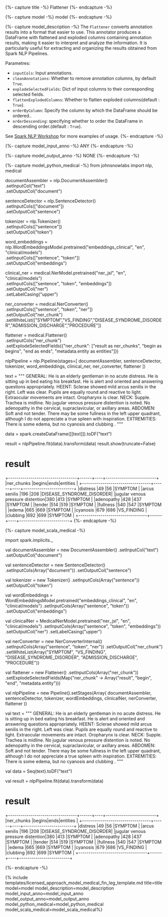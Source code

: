 {%- capture title -%}
Flattener
{%- endcapture -%}

{%- capture model -%}
model
{%- endcapture -%}

{%- capture model_description -%}
The `Flattener` converts annotation results into a format that easier to use. This annotator produces a DataFrame with flattened and exploded columns containing annotation results, making it easier to interpret and analyze the information.
It is particularly useful for extracting and organizing the results obtained from Spark NLP Pipelines.

Parametres:

- `inputCols`: Input annotations.
- `cleanAnnotations`: Whether to remove annotation columns, by default `True`.
- `explodeSelectedFields`: Dict of input columns to their corresponding selected fields.
- `flattenExplodedColumns`: Whether to flatten exploded columns(default : `True`).
- `orderByColumn`: Specify the column by which the DataFrame should be ordered..
- `orderDescending`: specifying whether to order the DataFrame in descending order.(default : `True`).


See [Spark NLP Workshop](https://colab.research.google.com/github/JohnSnowLabs/spark-nlp-workshop/blob/master/tutorials/Certification_Trainings/Healthcare/41.Flattener.ipynb) for more examples of usage.
{%- endcapture -%}

{%- capture model_input_anno -%}
ANY
{%- endcapture -%}

{%- capture model_output_anno -%}
NONE
{%- endcapture -%}

{%- capture model_python_medical -%}
from johnsnowlabs import nlp, medical

documentAssembler = nlp.DocumentAssembler() \
    .setInputCol("text") \
    .setOutputCol("document")

sentenceDetector = nlp.SentenceDetector() \
    .setInputCols(["document"]) \
    .setOutputCol("sentence")

tokenizer = nlp.Tokenizer() \
    .setInputCols(["sentence"]) \
    .setOutputCol("token")

word_embeddings = nlp.WordEmbeddingsModel.pretrained("embeddings_clinical", "en", "clinical/models") \
    .setInputCols(["sentence", "token"]) \
    .setOutputCol("embeddings")

clinical_ner = medical.NerModel.pretrained("ner_jsl", "en", "clinical/models") \
    .setInputCols(["sentence", "token", "embeddings"]) \
    .setOutputCol("ner") \
    .setLabelCasing("upper")

ner_converter = medical.NerConverter() \
    .setInputCols(["sentence", "token", "ner"]) \
    .setOutputCol("ner_chunk") \
    .setWhiteList(["SYMPTOM","VS_FINDING","DISEASE_SYNDROME_DISORDER","ADMISSION_DISCHARGE","PROCEDURE"])

flattener = medical.Flattener()\
    .setInputCols("ner_chunk") \
    .setExplodeSelectedFields({"ner_chunk": ["result as ner_chunks",
                                             "begin as begins",
                                             "end as ends",
                                             "metadata.entity as entities"]})

nlpPipeline = nlp.Pipeline(stages=[
    documentAssembler,
    sentenceDetector,
    tokenizer,
    word_embeddings,
    clinical_ner,
    ner_converter,
    flattener
])

text = """
GENERAL: He is an elderly gentleman in no acute distress. He is sitting up in bed eating his breakfast. He is alert and oriented and answering questions appropriately.
HEENT: Sclerae showed mild arcus senilis in the right. Left was clear. Pupils are equally round and reactive to light. Extraocular movements are intact. Oropharynx is clear.
NECK: Supple. Trachea is midline. No jugular venous pressure distention is noted. No adenopathy in the cervical, supraclavicular, or axillary areas.
ABDOMEN: Soft and not tender. There may be some fullness in the left upper quadrant, although I do not appreciate a true spleen with inspiration.
EXTREMITIES: There is some edema, but no cyanosis and clubbing .
"""

data = spark.createDataFrame([[text]]).toDF("text")

result = nlpPipeline.fit(data).transform(data)
result.show(truncate=False)

# result
+----------------------------------+------+----+-------------------------+
|ner_chunks                        |begins|ends|entities                 |
+----------------------------------+------+----+-------------------------+
|distress                          |49    |56  |SYMPTOM                  |
|arcus senilis                     |196   |208 |DISEASE_SYNDROME_DISORDER|
|jugular venous pressure distention|380   |413 |SYMPTOM                  |
|adenopathy                        |428   |437 |SYMPTOM                  |
|tender                            |514   |519 |SYMPTOM                  |
|fullness                          |540   |547 |SYMPTOM                  |
|edema                             |665   |669 |SYMPTOM                  |
|cyanosis                          |679   |686 |VS_FINDING               |
|clubbing                          |692   |699 |SYMPTOM                  |
+----------------------------------+------+----+-------------------------+
{%- endcapture -%}


{%- capture model_scala_medical -%}

import spark.implicits._

val documentAssembler = new DocumentAssembler()
  .setInputCol("text")
  .setOutputCol("document")

val sentenceDetector = new SentenceDetector()
  .setInputCols(Array("document"))
  .setOutputCol("sentence")

val tokenizer = new Tokenizer()
  .setInputCols(Array("sentence"))
  .setOutputCol("token")

val wordEmbeddings = WordEmbeddingsModel.pretrained("embeddings_clinical", "en", "clinical/models")
  .setInputCols(Array("sentence", "token"))
  .setOutputCol("embeddings")

val clinicalNer = MedicalNerModel.pretrained("ner_jsl", "en", "clinical/models")
  .setInputCols(Array("sentence", "token", "embeddings"))
  .setOutputCol("ner")
  .setLabelCasing("upper")

val nerConverter = new NerConverterInternal()
  .setInputCols(Array("sentence", "token", "ner"))
  .setOutputCol("ner_chunk")
  .setWhiteList(Array("SYMPTOM", "VS_FINDING", "DISEASE_SYNDROME_DISORDER", "ADMISSION_DISCHARGE", "PROCEDURE"))

val flattener = new Flattener()
  .setInputCols(Array("ner_chunk"))
  .setExplodeSelectedFields(Map("ner_chunk" -> Array("result", "begin", "end", "metadata.entity")))

val nlpPipeline = new Pipeline().setStages(Array(
  documentAssembler,
  sentenceDetector,
  tokenizer,
  wordEmbeddings,
  clinicalNer,
  nerConverter,
  flattener
))

val text = """
GENERAL: He is an elderly gentleman in no acute distress. He is sitting up in bed eating his breakfast. He is alert and oriented and answering questions appropriately.
HEENT: Sclerae showed mild arcus senilis in the right. Left was clear. Pupils are equally round and reactive to light. Extraocular movements are intact. Oropharynx is clear.
NECK: Supple. Trachea is midline. No jugular venous pressure distention is noted. No adenopathy in the cervical, supraclavicular, or axillary areas.
ABDOMEN: Soft and not tender. There may be some fullness in the left upper quadrant, although I do not appreciate a true spleen with inspiration.
EXTREMITIES: There is some edema, but no cyanosis and clubbing .
"""

val data = Seq(text).toDF("text")

val result = nlpPipeline.fit(data).transform(data)

# result
+----------------------------------+------+----+-------------------------+
|ner_chunks                        |begins|ends|entities                 |
+----------------------------------+------+----+-------------------------+
|distress                          |49    |56  |SYMPTOM                  |
|arcus senilis                     |196   |208 |DISEASE_SYNDROME_DISORDER|
|jugular venous pressure distention|380   |413 |SYMPTOM                  |
|adenopathy                        |428   |437 |SYMPTOM                  |
|tender                            |514   |519 |SYMPTOM                  |
|fullness                          |540   |547 |SYMPTOM                  |
|edema                             |665   |669 |SYMPTOM                  |
|cyanosis                          |679   |686 |VS_FINDING               |
|clubbing                          |692   |699 |SYMPTOM                  |
+----------------------------------+------+----+-------------------------+

{%- endcapture -%}


{% include templates/licensed_approach_model_medical_fin_leg_template.md
title=title
model=model
model_description=model_description
model_input_anno=model_input_anno
model_output_anno=model_output_anno
model_python_medical=model_python_medical
model_scala_medical=model_scala_medical%}
